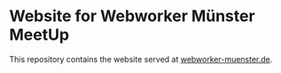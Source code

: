 # Website for Webworker Münster MeetUp

This repository contains the website served at [webworker-muenster.de](http://www.webworker-muenster.de/).
